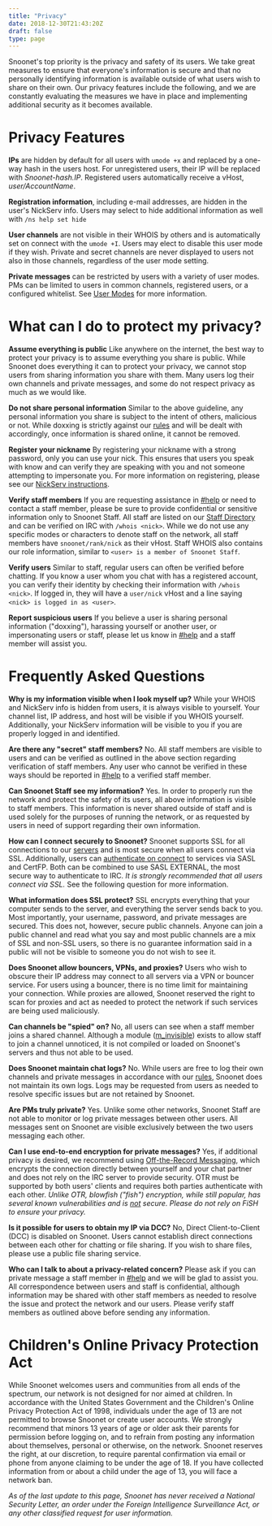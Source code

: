 ```yaml
---
title: "Privacy"
date: 2018-12-30T21:43:20Z
draft: false
type: page
---
```


Snoonet's top priority is the privacy and safety of its users. We take great measures to ensure that everyone's information is secure and that no personally identifying information is available outside of what users wish to share on their own. Our privacy features include the following, and we are constantly evaluating the measures we have in place and implementing additional security as it becomes available.

# Privacy Features

**IPs** are hidden by default for all users with `umode +x` and replaced by a one-way hash in the users host. For unregistered users, their IP will be replaced with *Snoonet-hash.IP*. Registered users automatically receive a vHost, *user/AccountName*.

**Registration information**, including e-mail addresses, are hidden in the user's NickServ info. Users may select to hide additional information as well with `/ns help set hide`

**User channels** are not visible in their WHOIS by others and is automatically set on connect with the `umode +I`. Users may elect to disable this user mode if they wish. Private and secret channels are never displayed to users not also in those channels, regardless of the user mode setting.

**Private messages** can be restricted by users with a variety of user modes. PMs can be limited to users in common channels, registered users, or a configured whitelist. See [User Modes](/umodes) for more information.

# What can I do to protect my privacy?

**Assume everything is public** Like anywhere on the internet, the best way to protect your privacy is to assume everything you share is public. While Snoonet does everything it can to protect your privacy, we cannot stop users from sharing information you share with them. Many users log their own channels and private messages, and some do not respect privacy as much as we would like.

**Do not share personal information** Similar to the above guideline, any personal information you share is subject to the intent of others, malicious or not. While doxxing is strictly against our [rules](/rules) and will be dealt with accordingly, once information is shared online, it cannot be removed.

**Register your nickname** By registering your nickname with a strong password, only you can use your nick. This ensures that users you speak with know and can verify they are speaking with you and not someone attempting to impersonate you. For more information on registering, please see our [NickServ instructions](/anope#NickServ).

**Verify staff members** If you are requesting assistance in [#help](https://webchat.snoonet.org/help) or need to contact a staff member, please be sure to provide confidential or sensitive information only to Snoonet Staff. All staff are listed on our [Staff Directory](/staff) and can be verified on IRC with `/whois <nick>`. While we do not use any specific modes or characters to denote staff on the network, all staff members have `snoonet/rank/nick` as their vHost. Staff WHOIS also contains our role information, similar to `<user> is a member of Snoonet Staff`.

**Verify users** Similar to staff, regular users can often be verified before chatting. If you know a user whom you chat with has a registered account, you can verify their identity by checking their information with `/whois <nick>`. If logged in, they will have a `user/nick` vHost and a line saying `<nick> is logged in as <user>`.

**Report suspicious users** If you believe a user is sharing personal information ("doxxing"), harassing yourself or another user, or impersonating users or staff, please let us know in [#help](https://webchat.snoonet.org/help) and a staff member will assist you.

# Frequently Asked Questions

**Why is my information visible when I look myself up?** While your WHOIS and NickServ info is hidden from users, it is always visible to yourself. Your channel list, IP address, and host will be visible if you WHOIS yourself. Additionally, your NickServ information will be visible to you if you are properly logged in and identified.

**Are there any "secret" staff members?** No. All staff members are visible to users and can be verified as outlined in the above section regarding verification of staff members. Any user who cannot be verified in these ways should be reported in [#help](https://webchat.snoonet.org/help) to a verified staff member.

**Can Snoonet Staff see my information?** Yes. In order to properly run the network and protect the safety of its users, all above information is visible to staff members. This information is never shared outside of staff and is used solely for the purposes of running the network, or as requested by users in need of support regarding their own information.

**How can I connect securely to Snoonet?** Snoonet supports SSL for all connections to our [servers](/ircservers) and is most secure when all users connect via SSL. Additionally, users can [authenticate on connect](/help/#Authing%20on%20connect) to services via SASL and CertFP. Both can be combined to use SASL EXTERNAL, the most secure way to authenticate to IRC. *It is strongly recommended that all users connect via SSL.* See the following question for more information.

**What information does SSL protect?** SSL encrypts everything that your computer sends to the server, and everything the server sends back to you. Most importantly, your username, password, and private messages are secured. This does not, however, secure public channels. Anyone can join a public channel and read what you say and most public channels are a mix of SSL and non-SSL users, so there is no guarantee information said in a public will not be visible to someone you do not wish to see it.

**Does Snoonet allow bouncers, VPNs, and proxies?** Users who wish to obscure their IP address may connect to all servers via a VPN or bouncer service. For users using a bouncer, there is no time limit for maintaining your connection. While proxies are allowed, Snoonet reserved the right to scan for proxies and act as needed to protect the network if such services are being used maliciously.

**Can channels be "spied" on?** No, all users can see when a staff member joins a shared channel. Although a module ([m_invisible](https://github.com/inspircd/inspircd-extras/blob/master/2.1/m_invisible.cpp)) exists to allow staff to join a channel unnoticed, it is not compiled or loaded on Snoonet's servers and thus not able to be used.

**Does Snoonet maintain chat logs?** No. While users are free to log their own channels and private messages in accordance with our [rules](/rules), Snoonet does not maintain its own logs. Logs may be requested from users as needed to resolve specific issues but are not retained by Snoonet.

**Are PMs truly private?** Yes. Unlike some other networks, Snoonet Staff are not able to monitor or log private messages between other users. All messages sent on Snoonet are visible exclusively between the two users messaging each other.

**Can I use end-to-end encryption for private messages?** Yes, if additional privacy is desired, we recommend using [Off-the-Record Messaging](https://otr.cypherpunks.ca), which encrypts the connection directly between yourself and your chat partner and does not rely on the IRC server to provide security. OTR must be supported by both users' clients and requires both parties authenticate with each other. *Unlike OTR, blowfish ("fish") encryption, while still popular, has several known vulnerabilities and is <u>not</u> secure. Please do not rely on FiSH to ensure your privacy.*

**Is it possible for users to obtain my IP via DCC?** No, Direct Client-to-Client (DCC) is disabled on Snoonet. Users cannot establish direct connections between each other for chatting or file sharing. If you wish to share files, please use a public file sharing service.

**Who can I talk to about a privacy-related concern?** Please ask if you can private message a staff member in [#help](https://webchat.snoonet.org/help) and we will be glad to assist you. All correspondence between users and staff is confidential, although information may be shared with other staff members as needed to resolve the issue and protect the network and our users. Please verify staff members as outlined above before sending any information.

# Children's Online Privacy Protection Act

While Snoonet welcomes users and communities from all ends of the spectrum, our network is not designed for nor aimed at children. In accordance with the United States Government and the Children's Online Privacy Protection Act of 1998, individuals under the age of 13 are not permitted to browse Snoonet or create user accounts. We strongly recommend that minors 13 years of age or older ask their parents for permission before logging on, and to refrain from posting any information about themselves, personal or otherwise, on the network. Snoonet reserves the right, at our discretion, to require parental confirmation via email or phone from anyone claiming to be under the age of 18. If you have collected information from or about a child under the age of 13, you will face a network ban.

*As of the last update to this page, Snoonet has never received a National Security Letter, an order under the Foreign Intelligence Surveillance Act, or any other classified request for user information.*
